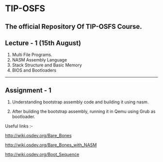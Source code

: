 # TIP-OSFS
The official Repository Of TIP-OSFS Course.
---------------------------------------------
Lecture - 1 (15th August)
---------------------------------------------
1. Multi File Programs.
2. NASM Assembly Language
3. Stack Structure and Basic Memory
4. BIOS and Bootloaders

---------------------------------------------
Assignment - 1
---------------------------------------------
 1) Understanding bootstrap assembly code and building it using nasm.

 2) After building the bootstrap assembly, running it in Qemu using Grub as bootloader.

 Useful links :-

 http://wiki.osdev.org/Bare_Bones
 
 http://wiki.osdev.org/Bare_Bones_with_NASM

 http://wiki.osdev.org/Boot_Sequence
